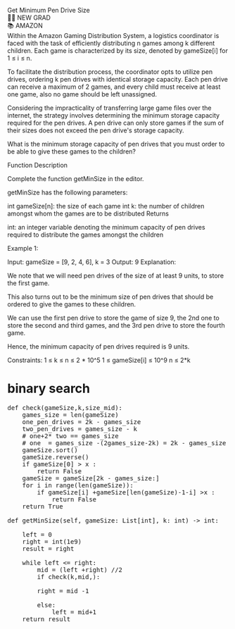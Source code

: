 Get Minimum Pen Drive Size  
👩‍🎓 NEW GRAD  
📚 AMAZON  
Within the Amazon Gaming Distribution System, a logistics coordinator is faced with the task of efficiently distributing n games among k different children. Each game is characterized by its size, denoted by gameSize[i] for 1 ≤ i ≤ n.
  
To facilitate the distribution process, the coordinator opts to utilize pen drives, ordering k pen drives with identical storage capacity. Each pen drive can receive a maximum of 2 games, and every child must receive at least one game, also no game should be left unassigned.

Considering the impracticality of transferring large game files over the internet, the strategy involves determining the minimum storage capacity required for the pen drives. A pen drive can only store games if the sum of their sizes does not exceed the pen drive's storage capacity.

What is the minimum storage capacity of pen drives that you must order to be able to give these games to the children?

Function Description

Complete the function getMinSize in the editor.

getMinSize has the following parameters:

int gameSize[n]: the size of each game
int k: the number of children amongst whom the games are to be distributed
Returns

int: an integer variable denoting the minimum capacity of pen drives required to distribute the games amongst the children

Example 1:

Input:  gameSize = [9, 2, 4, 6], k = 3
Output: 9 
Explanation:

      
We note that we will need pen drives of the size of at least 9 units, to store the first game.

This also turns out to be the minimum size of pen drives that should be ordered to give the games to these children.

We can use the first pen drive to store the game of size 9, the 2nd one to store the second and third games, and the 3rd pen drive to store the fourth game.

Hence, the minimum capacity of pen drives required is 9 units.
     
      
Constraints:
1 ≤ k ≤ n ≤ 2 * 10^5
1 ≤ gameSize[i] ≤ 10^9
n ≤ 2*k


# binary search
<pre>
def check(gameSize,k,size_mid):
    games_size = len(gameSize)
    one_pen_drives = 2k - games_size
    two_pen_drives = games_size - k 
    # one+2* two == games_size
    # one  = games_size -(2games_size-2k) = 2k - games_size
    gameSize.sort()
    gameSize.reverse()
    if gameSize[0] > x :
        return False 
    gameSize = gameSize[2k - games_size:]
    for i in range(len(gameSize)):
        if gameSize[i] +gameSize[len(gameSize)-1-i] >x :
            return False
    return True
    
def getMinSize(self, gameSize: List[int], k: int) -> int:

    left = 0
    right = int(1e9)
    result = right 

    while left <= right:
        mid = (left +right) //2
        if check(k,mid,):

        right = mid -1

        else:
            left = mid+1
    return result
 </pre>  